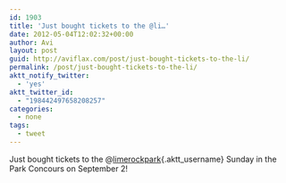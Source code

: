 ```yaml
---
id: 1903
title: 'Just bought tickets to the @li…'
date: 2012-05-04T12:02:32+00:00
author: Avi
layout: post
guid: http://aviflax.com/post/just-bought-tickets-to-the-li/
permalink: /post/just-bought-tickets-to-the-li/
aktt_notify_twitter:
  - 'yes'
aktt_twitter_id:
  - "198442497658208257"
categories:
  - none
tags:
  - tweet
---
```

Just bought tickets to the @[limerockpark](http://twitter.com/limerockpark){.aktt_username} Sunday in the Park Concours on September 2!